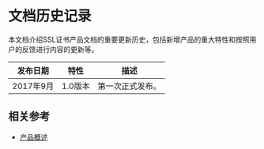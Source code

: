 # 文档历史记录

本文档介绍SSL证书产品文档的重要更新历史，包括新增产品的重大特性和按照用户的反馈进行内容的更新等。

|发布日期|特性|描述|
|-|-|-|
|2017年9月|1.0版本|第一次正式发布。|



## 相关参考

- [产品概述](../Introduction/Overview.md)

